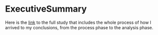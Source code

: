 # ExecutiveSummary
Here is the [link](https://dalealberto.github.io/Case_Study_GDA/) to the full study that includes the whole process of how I arrived to my conclusions, from the process phase to the analysis phase.
